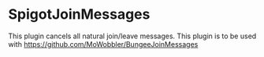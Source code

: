 # SpigotJoinMessages

This plugin cancels all natural join/leave messages. 
This plugin is to be used with https://github.com/MoWobbler/BungeeJoinMessages
